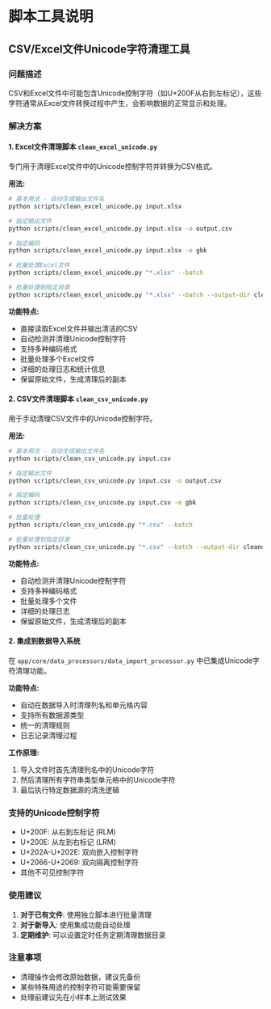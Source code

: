 # 脚本工具说明

## CSV/Excel文件Unicode字符清理工具

### 问题描述
CSV和Excel文件中可能包含Unicode控制字符（如U+200F从右到左标记），这些字符通常从Excel文件转换过程中产生，会影响数据的正常显示和处理。

### 解决方案

#### 1. Excel文件清理脚本 `clean_excel_unicode.py`
专门用于清理Excel文件中的Unicode控制字符并转换为CSV格式。

**用法:**
```bash
# 基本用法 - 自动生成输出文件名
python scripts/clean_excel_unicode.py input.xlsx

# 指定输出文件
python scripts/clean_excel_unicode.py input.xlsx -o output.csv

# 指定编码
python scripts/clean_excel_unicode.py input.xlsx -e gbk

# 批量处理Excel文件
python scripts/clean_excel_unicode.py "*.xlsx" --batch

# 批量处理到指定目录
python scripts/clean_excel_unicode.py "*.xlsx" --batch --output-dir cleaned_files/
```

**功能特点:**
- 直接读取Excel文件并输出清洁的CSV
- 自动检测并清理Unicode控制字符
- 支持多种编码格式
- 批量处理多个Excel文件
- 详细的处理日志和统计信息
- 保留原始文件，生成清理后的副本

#### 2. CSV文件清理脚本 `clean_csv_unicode.py`
用于手动清理CSV文件中的Unicode控制字符。

**用法:**
```bash
# 基本用法 - 自动生成输出文件名
python scripts/clean_csv_unicode.py input.csv

# 指定输出文件
python scripts/clean_csv_unicode.py input.csv -o output.csv

# 指定编码
python scripts/clean_csv_unicode.py input.csv -e gbk

# 批量处理
python scripts/clean_csv_unicode.py "*.csv" --batch

# 批量处理到指定目录
python scripts/clean_csv_unicode.py "*.csv" --batch --output-dir cleaned_files/
```

**功能特点:**
- 自动检测并清理Unicode控制字符
- 支持多种编码格式
- 批量处理多个文件
- 详细的处理日志
- 保留原始文件，生成清理后的副本

#### 2. 集成到数据导入系统
在 `app/core/data_processors/data_import_processor.py` 中已集成Unicode字符清理功能。

**功能特点:**
- 自动在数据导入时清理列名和单元格内容
- 支持所有数据源类型
- 统一的清理规则
- 日志记录清理过程

**工作原理:**
1. 导入文件时首先清理列名中的Unicode字符
2. 然后清理所有字符串类型单元格中的Unicode字符
3. 最后执行特定数据源的清洗逻辑

### 支持的Unicode控制字符
- U+200F: 从右到左标记 (RLM)
- U+200E: 从左到右标记 (LRM)
- U+202A-U+202E: 双向嵌入控制字符
- U+2066-U+2069: 双向隔离控制字符
- 其他不可见控制字符

### 使用建议

1. **对于已有文件**: 使用独立脚本进行批量清理
2. **对于新导入**: 使用集成功能自动处理
3. **定期维护**: 可以设置定时任务定期清理数据目录

### 注意事项
- 清理操作会修改原始数据，建议先备份
- 某些特殊用途的控制字符可能需要保留
- 处理前建议先在小样本上测试效果